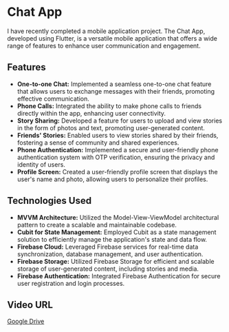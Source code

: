 # Chat App

I have recently completed a mobile application project. The Chat App, developed using Flutter, is a versatile mobile application that offers a wide range of features to enhance user communication and engagement.

## Features
- **One-to-one Chat:** Implemented a seamless one-to-one chat feature that allows users to exchange messages with their friends, promoting effective communication.
- **Phone Calls:** Integrated the ability to make phone calls to friends directly within the app, enhancing user connectivity.
- **Story Sharing:** Developed a feature for users to upload and view stories in the form of photos and text, promoting user-generated content.
- **Friends' Stories:** Enabled users to view stories shared by their friends, fostering a sense of community and shared experiences.
- **Phone Authentication:** Implemented a secure and user-friendly phone authentication system with OTP verification, ensuring the privacy and identity of users.
- **Profile Screen:** Created a user-friendly profile screen that displays the user's name and photo, allowing users to personalize their profiles.

## Technologies Used
- **MVVM Architecture:** Utilized the Model-View-ViewModel architectural pattern to create a scalable and maintainable codebase.
- **Cubit for State Management:** Employed Cubit as a state management solution to efficiently manage the application's state and data flow.
- **Firebase Cloud:** Leveraged Firebase services for real-time data synchronization, database management, and user authentication.
- **Firebase Storage:** Utilized Firebase Storage for efficient and scalable storage of user-generated content, including stories and media.
- **Firebase Authentication:** Integrated Firebase Authentication for secure user registration and login processes.

## Video URL
[Google Drive](https://drive.google.com/file/d/1VwnvmOaeF6-EwfLrpRzmIylGq21jmt9h/view?usp=drive_link)
